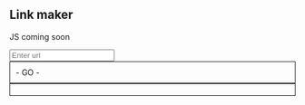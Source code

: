 ## Link maker

JS coming soon

<input id="url" placeholder="Enter url" />
<a id="link" style="display: block; padding: 10; border: 1px solid; text-align: ceter;"> - GO - </a>
<a id="permalink" style="display: block; padding: 10; border: 1px solid; text-align: ceter;"></a>
<script type="text/javascript">
var params = (new URL(location)).searchParams;
var input = document.getElementById('url')
var link = document.getElementById('link')
var permaLink = document.getElementById('permalink')
link.href = params.get('default')
input.value = params.get('default')

function setPermalinkValue () {
  var val = window.location.origin + window.location.pathname + '?default=' + encodeURIComponent(input.value);
  permalink.href = val;
  permalink.innerHTML = val;
}

input.onchange = () => {
  link.href = input.value
  setPermalinkValue()
}
</script>
